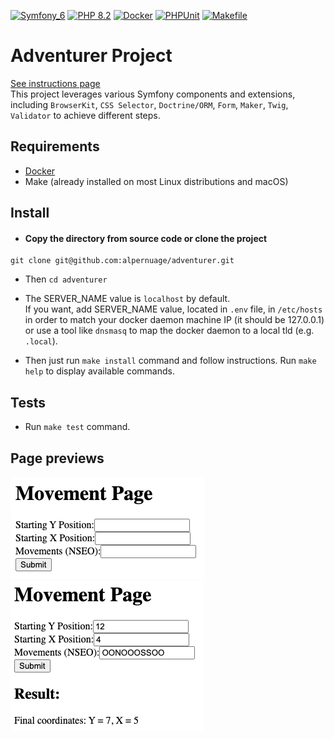 [![Symfony_6](https://img.shields.io/badge/Symfony-6-blue.svg)](https://symfony.com/)
[![PHP 8.2](https://img.shields.io/badge/PHP-8.2-purple.svg)](https://www.php.net/)
[![Docker](https://img.shields.io/badge/Docker-blue.svg)](https://www.docker.com/)
[![PHPUnit](https://img.shields.io/badge/PHPUnit-blue.svg)](https://phpunit.de/)
[![Makefile](https://img.shields.io/badge/Makefile-blue.svg)](https://www.gnu.org/software/make/)

# Adventurer Project
[See instructions page](INSTRUCTIONS.md)  
This project leverages various Symfony components and extensions, including `BrowserKit`, `CSS Selector`, `Doctrine/ORM`, `Form`, `Maker`, `Twig`, `Validator` to achieve different steps.

## Requirements

- [Docker](https://www.docker.com)
- Make (already installed on most Linux distributions and macOS)

## Install
- #### Copy the directory from source code or clone the project
```     
git clone git@github.com:alpernuage/adventurer.git
```

- Then `cd adventurer`

- The SERVER_NAME value is `localhost` by default.  
If you want, add SERVER_NAME value, located in `.env` file, in `/etc/hosts` in order to match your docker daemon
machine IP (it should be 127.0.0.1) or use a tool like `dnsmasq` to map the docker daemon to a local tld
(e.g. `.local`).

- Then just run `make install` command and follow instructions.
Run `make help` to display available commands.

## Tests
- Run `make test` command.

## Page previews
![form.png](public/images/form.png)
![result.png](public/images/result.png)
